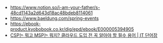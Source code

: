 - https://www.notion.so/i-am-your-father/s-48cd1143a2d643d18ac48bdeb8114061
- https://www.baeldung.com/spring-events
- https://ebook-product.kyobobook.co.kr/dig/epd/ebook/E000005394905
- [CSP는 뭐고 MSP는 뭐지? 클라우드 도입 전 꼭 알아야 할 필수 용어 | IT 단어장](https://www.skcc.co.kr/insight/trend/144)
